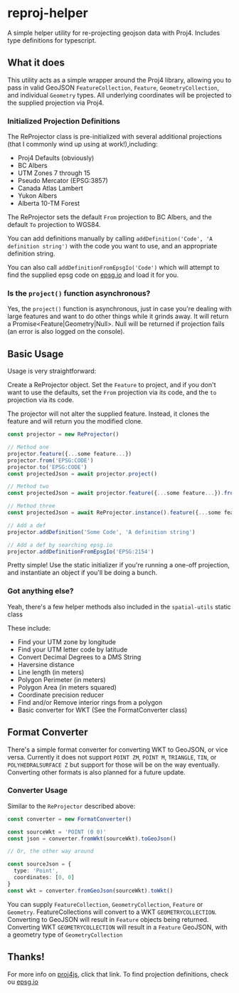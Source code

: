 # reproj-helper

A simple helper utility for re-projecting geojson data with Proj4. Includes type definitions for typescript.

## What it does

This utility acts as a simple wrapper around the Proj4 library, allowing you to pass in valid GeoJSON `FeatureCollection`, `Feature`, `GeometryCollection`, and individual `Geometry` types. All underlying coordinates will be projected to the supplied projection via Proj4.

### Initialized Projection Definitions

The ReProjector class is pre-initialized with several additional projections (that I commonly wind up using at work!),including:

- Proj4 Defaults (obviously)
- BC Albers
- UTM Zones 7 through 15
- Pseudo Mercator (EPSG:3857)
- Canada Atlas Lambert
- Yukon Albers
- Alberta 10-TM Forest

The ReProjector sets the default `From` projection to BC Albers, and the default `To` projection to WGS84.

You can add definitions manually by calling `addDefinition('Code', 'A definition string')` with the code you want to use, and an appropriate definition string.

You can also call `addDefinitionFromEpsgIo('Code')` which will attempt to find the supplied epsg code on [epsg.io](epsg.io) and load it for you.

### Is the `project()` function asynchronous?

Yes, the `project()` function is asynchronous, just in case you're dealing with large features and want to do other things while it grinds away. It will return a Promise<Feature|Geometry|Null>. Null will be returned if projection fails (an error is also logged on the console).

## Basic Usage

Usage is very straightforward:

Create a ReProjector object. Set the `Feature` to project, and if you don't want to use the defaults, set the `From` projection via its code, and the `to` projection via its code.

The projector will not alter the supplied feature. Instead, it clones the feature and will return you the modified clone.

```Typescript
const projector = new ReProjector()

// Method one
projector.feature({...some feature...})
projector.from('EPSG:CODE')
projector.to('EPSG:CODE')
const projectedJson = await projector.project()

// Method two
const projectedJson = await projector.feature({...some feature...}).from('EPSG:CODE').to('EPSG:CODE').project()

// Method three
const projectedJson = await ReProjector.instance().feature({...some feature...}).from('EPSG:CODE').to('EPSG:CODE').project()

// Add a def
projector.addDefinition('Some Code', 'A definition string')

// Add a def by searching epsg.io
projector.addDefinitionFromEpsgIo('EPSG:2154')
```

Pretty simple! Use the static initializer if you're running a one-off projection, and instantiate an object if you'll be doing a bunch.

### Got anything else?

Yeah, there's a few helper methods also included in the `spatial-utils` static class

These include:

- Find your UTM zone by longitude
- Find your UTM letter code by latitude
- Convert Decimal Degrees to a DMS String
- Haversine distance
- Line length (in meters)
- Polygon Perimeter (in meters)
- Polygon Area (in meters squared)
- Coordinate precision reducer
- Find and/or Remove interior rings from a polygon
- Basic converter for WKT (See the FormatConverter class)

## Format Converter

There's a simple format converter for converting WKT to GeoJSON, or vice versa. Currently it does not support `POINT ZM`, `POINT M`, `TRIANGLE`, `TIN`, or `POLYHEDRALSURFACE Z` but support for those will be on the way eventually. Converting other formats is also planned for a future update.

### Converter Usage

Similar to the `ReProjector` described above:

```typescript
const converter = new FormatConverter()

const sourceWkt = 'POINT (0 0)'
const json = converter.fromWkt(sourceWkt).toGeoJson()

// Or, the other way around

const sourceJson = {
  type: 'Point',
  coordinates: [0, 0]
}
const wkt = converter.fromGeoJson(sourceWkt).toWkt()
```

You can supply `FeatureCollection`, `GeometryCollection`, `Feature` or `Geometry`. FeatureCollections will convert to a WKT `GEOMETRYCOLLECTION`. Converting to GeoJSON will result in `Feature` objects being returned. Converting WKT `GEOMETRYCOLLECTION` will result in a `Feature` GeoJSON, with a geometry type of `GeometryCollection`

## Thanks!

For more info on [proj4js](http://proj4js.org/), click that link. To find projection definitions, check ou [epsg.io](epsg.io)
